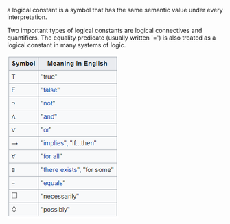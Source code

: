 a logical constant is a symbol that has the same semantic value under every interpretation. 

Two important types of logical constants are logical connectives and quantifiers. The equality predicate (usually written '=') is also treated as a logical constant in many systems of logic.

![Logical constants](logical-constants.png)
